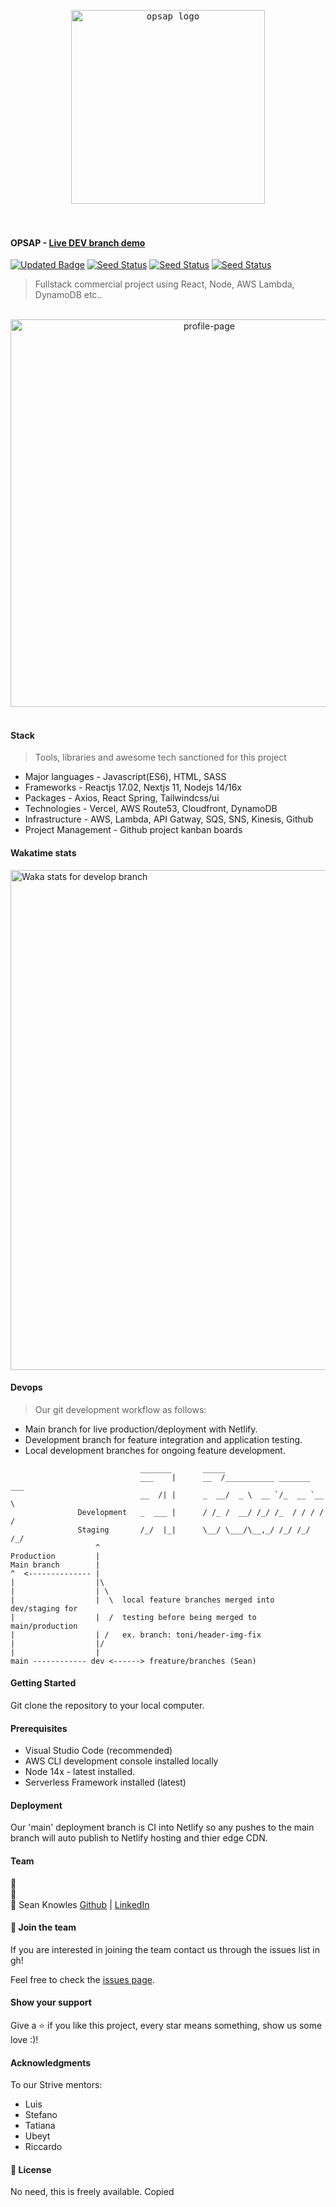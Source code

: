 

<div align="center" justify="center">
  <pre> <img width="310" alt="opsap logo" src="https://user-images.githubusercontent.com/65465380/129703509-8fda78c3-02fb-4038-99a7-c07cbc98f06b.jpg"> </pre>
</div>
<br>

#### OPSAP - [Live DEV branch demo](https://dev.opsap.com/)

[![Updated Badge](https://img.shields.io/github/last-commit/opsap/monorepo)](https://github.com/opsap/monorepo)
[![Seed Status](https://api.seed.run/opsap/monorepo/stages/develop/build_badge)](https://console.seed.run/opsap/monorepo)
[![Seed Status](https://api.seed.run/opsap/monorepo/stages/staging/build_badge)](https://console.seed.run/opsap/monorepo)
[![Seed Status](https://api.seed.run/opsap/monorepo/stages/production/build_badge)](https://console.seed.run/opsap/monorepo)

> Fullstack commercial project using React, Node, AWS Lambda, DynamoDB etc..
<br>

<!-- ![image](https://user-images.githubusercontent.com/65465380/113683400-0eb9ae80-96bc-11eb-9a10-6f1b10c95a22.png) -->
<!-- <img width="356" alt="home-page" src="https://user-images.githubusercontent.com/65465380/129702633-7644b5de-b02c-4a26-b30e-d6af08a0980b.PNG">  -->
<div align="center" justify="center">
  <img width="620" alt="profile-page" src="https://user-images.githubusercontent.com/65465380/129702700-fb99708b-a944-4447-a8bc-5cd046375c18.PNG">
</div>
<br>

#### Stack

> Tools, libraries and awesome tech sanctioned for this project

- Major languages - Javascript(ES6), HTML, SASS
- Frameworks - Reactjs 17.02, Nextjs 11, Nodejs 14/16x
- Packages - Axios, React Spring, Tailwindcss/ui
- Technologies - Vercel, AWS Route53, Cloudfront, DynamoDB
- Infrastructure - AWS, Lambda, API Gatway, SQS, SNS, Kinesis, Github
- Project Management - Github project kanban boards

#### Wakatime stats
<img width="800" src="https://github.com/skopsap/spotifyv2/blob/develop/images/stat.svg" alt="Waka stats for develop branch"/>

#### Devops

> Our git development workflow as follows: 

- Main branch for live production/deployment with Netlify.
- Development branch for feature integration and application testing.
- Local development branches for ongoing feature development.

```            
                             _______       _____                        
                             ___    |      __  /___________ _______ ___ 
                             __  /| |      _  __/  _ \  __ `/_  __ `__ \
               Development   _  ___ |      / /_ /  __/ /_/ /_  / / / / /
               Staging       /_/  |_|      \__/ \___/\__,_/ /_/ /_/ /_/ 
                   ^
Production         |                        
Main branch        |       
^  <-------------- |
|                  |\
|                  | \
|                  |  \  local feature branches merged into dev/staging for  
|                  |  /  testing before being merged to main/production   
|                  | /   ex. branch: toni/header-img-fix  
|                  |/ 
|                  |
main ------------ dev <------> freature/branches (Sean)

```

#### Getting Started

Git clone the repository to your local computer.

#### Prerequisites

- Visual Studio Code (recommended)
- AWS CLI development console installed locally
- Node 14x - latest installed.
- Serverless Framework installed (latest)

#### Deployment

Our 'main' deployment branch is CI into Netlify so any pushes to the main branch will auto publish to Netlify hosting and thier edge CDN.

#### Team

<div float="left">
  <div>
    👤 
  </dv>
  <div>
    👤 
  </dv>
  <div>
    👤 Sean Knowles
    <a href="https://github.com/juniorDEVed">Github</a> |
    <a href="https://linkedin.com/seanknowlesmd">LinkedIn</a>
  </dv>
</div>

#### 🤝 Join the team

If you are interested in joining the team contact us through the issues list in gh!

Feel free to check the [issues page](https://github.com/opsap/monorepo/issues).

#### Show your support

Give a ⭐️ if you like this project, every star means something, show us some love :)!

#### Acknowledgments

To our Strive mentors:

- Luis
- Stefano
- Tatiana
- Ubeyt
- Riccardo

#### 📝 License

No need, this is freely available.
Copied
